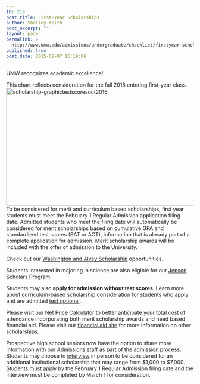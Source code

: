 ```yaml
---
ID: 219
post_title: First-Year Scholarships
author: Shelley Keith
post_excerpt: ""
layout: page
permalink: >
  http://www.umw.edu/admissions/undergraduate/checklist/firstyear-scholarships/
published: true
post_date: 2015-08-07 16:19:06
---
```

UMW recognizes academic excellence!

This chart reflects consideration for the fall 2018 entering first-year class.<img class="alignnone size-large wp-image-48214" src="http://www.umw.edu/admissions/wp-content/uploads/sites/6/2015/08/Scholarship-GraphicTestScoresOct2016-1024x316.png" alt="scholarship-graphictestscoresoct2016" width="1024" height="316" />To be considered for merit and curriculum based scholarships, first year students must meet the February 1 Regular Admission application filing date. Admitted students who meet the filing date will automatically be considered for merit scholarships based on cumulative GPA and standardized test scores (SAT or ACT), information that is already part of a complete application for admission. Merit scholarship awards will be included with the offer of admission to the University.

Check out our <a href="http://www.umw.edu/admissions/undergraduate/checklist/freshman-scholarships/washington-and-alvey/">Washington and Alvey Scholarship</a> opportunities.

Students interested in majoring in science are also eligible for our <a href="http://www.umw.edu/admissions/jepson-scholars-program/">Jepson Scholars Program</a>.

Students may also <strong>apply for admission without </strong>t<strong>est scores</strong>. Learn more about <u>curriculum-based scholarship</u> consideration for students who apply and are admitted <a href="http://www.umw.edu/admissions/undergraduate/checklist/test-optional/">test optional</a>.

Please visit our <a href="http://adminfinance.umw.edu/umwstatic/financialaid/NetPriceCalculator/npcalc.htm">Net Price Calculator</a> to better anticipate your total cost of attendance incorporating both merit scholarship awards and need based financial aid. Please visit our <a href="http://www.umw.edu/financialaid/types/scholarship-opportunities/">financial aid site</a> for more information on other scholarships.

Prospective high school seniors now have the option to share more information with our Admissions staff as part of the admission process. Students may choose to <a href="https://umw.askadmissions.net/Portal/EI/GroupUrl?gid=53045964a5260b561642578a0eff909e407e44">interview</a> in person to be considered for an additional institutional scholarship that may range from $1,000 to $7,000. Students must apply by the February 1 Regular Admission filing date and the interview must be completed by March 1 for consideration.

&nbsp;

&nbsp;

&nbsp;

&nbsp;